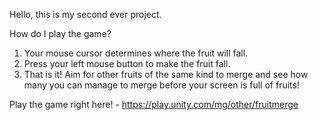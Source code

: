 Hello, this is my second ever project.

How do I play the game?

1. Your mouse cursor determines where the fruit will fall.
2. Press your left mouse button to make the fruit fall.
3. That is it! Aim for other fruits of the same kind to merge
   and see how many you can manage to merge before your screen is full of fruits!


Play the game right here! - https://play.unity.com/mg/other/fruitmerge

   
